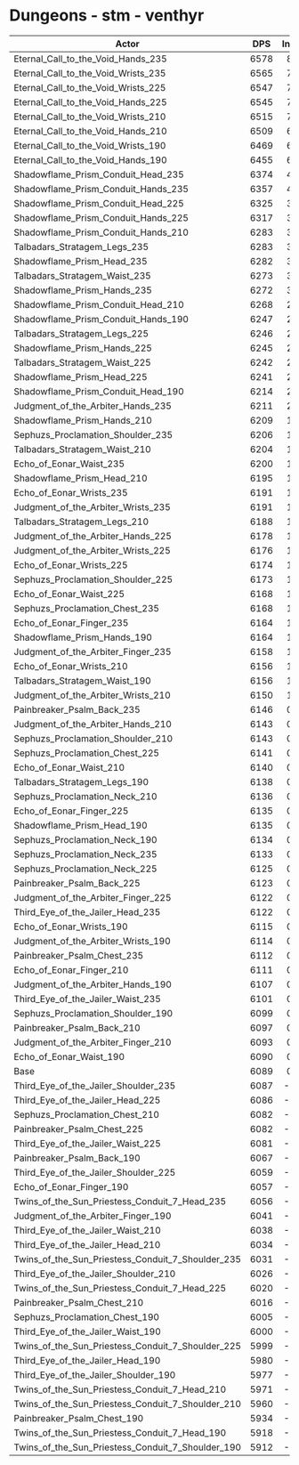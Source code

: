 # Dungeons - stm - venthyr
| Actor | DPS | Increase |
|---|:---:|:---:|
|Eternal_Call_to_the_Void_Hands_235|6578|8.03%|
|Eternal_Call_to_the_Void_Wrists_235|6565|7.82%|
|Eternal_Call_to_the_Void_Wrists_225|6547|7.52%|
|Eternal_Call_to_the_Void_Hands_225|6545|7.49%|
|Eternal_Call_to_the_Void_Wrists_210|6515|7.00%|
|Eternal_Call_to_the_Void_Hands_210|6509|6.90%|
|Eternal_Call_to_the_Void_Wrists_190|6469|6.24%|
|Eternal_Call_to_the_Void_Hands_190|6455|6.01%|
|Shadowflame_Prism_Conduit_Head_235|6374|4.68%|
|Shadowflame_Prism_Conduit_Hands_235|6357|4.40%|
|Shadowflame_Prism_Conduit_Head_225|6325|3.88%|
|Shadowflame_Prism_Conduit_Hands_225|6317|3.74%|
|Shadowflame_Prism_Conduit_Hands_210|6283|3.19%|
|Talbadars_Stratagem_Legs_235|6283|3.19%|
|Shadowflame_Prism_Head_235|6282|3.17%|
|Talbadars_Stratagem_Waist_235|6273|3.02%|
|Shadowflame_Prism_Hands_235|6272|3.01%|
|Shadowflame_Prism_Conduit_Head_210|6268|2.94%|
|Shadowflame_Prism_Conduit_Hands_190|6247|2.59%|
|Talbadars_Stratagem_Legs_225|6246|2.58%|
|Shadowflame_Prism_Hands_225|6245|2.56%|
|Talbadars_Stratagem_Waist_225|6242|2.51%|
|Shadowflame_Prism_Head_225|6241|2.50%|
|Shadowflame_Prism_Conduit_Head_190|6214|2.05%|
|Judgment_of_the_Arbiter_Hands_235|6211|2.00%|
|Shadowflame_Prism_Hands_210|6209|1.97%|
|Sephuzs_Proclamation_Shoulder_235|6206|1.92%|
|Talbadars_Stratagem_Waist_210|6204|1.89%|
|Echo_of_Eonar_Waist_235|6200|1.82%|
|Shadowflame_Prism_Head_210|6195|1.74%|
|Echo_of_Eonar_Wrists_235|6191|1.68%|
|Judgment_of_the_Arbiter_Wrists_235|6191|1.68%|
|Talbadars_Stratagem_Legs_210|6188|1.63%|
|Judgment_of_the_Arbiter_Hands_225|6178|1.46%|
|Judgment_of_the_Arbiter_Wrists_225|6176|1.43%|
|Echo_of_Eonar_Wrists_225|6174|1.40%|
|Sephuzs_Proclamation_Shoulder_225|6173|1.38%|
|Echo_of_Eonar_Waist_225|6168|1.30%|
|Sephuzs_Proclamation_Chest_235|6168|1.30%|
|Echo_of_Eonar_Finger_235|6164|1.23%|
|Shadowflame_Prism_Hands_190|6164|1.23%|
|Judgment_of_the_Arbiter_Finger_235|6158|1.13%|
|Echo_of_Eonar_Wrists_210|6156|1.10%|
|Talbadars_Stratagem_Waist_190|6156|1.10%|
|Judgment_of_the_Arbiter_Wrists_210|6150|1.00%|
|Painbreaker_Psalm_Back_235|6146|0.94%|
|Judgment_of_the_Arbiter_Hands_210|6143|0.89%|
|Sephuzs_Proclamation_Shoulder_210|6143|0.89%|
|Sephuzs_Proclamation_Chest_225|6141|0.85%|
|Echo_of_Eonar_Waist_210|6140|0.84%|
|Talbadars_Stratagem_Legs_190|6138|0.80%|
|Sephuzs_Proclamation_Neck_210|6136|0.77%|
|Echo_of_Eonar_Finger_225|6135|0.76%|
|Shadowflame_Prism_Head_190|6135|0.76%|
|Sephuzs_Proclamation_Neck_190|6134|0.74%|
|Sephuzs_Proclamation_Neck_235|6133|0.72%|
|Sephuzs_Proclamation_Neck_225|6125|0.59%|
|Painbreaker_Psalm_Back_225|6123|0.56%|
|Judgment_of_the_Arbiter_Finger_225|6122|0.54%|
|Third_Eye_of_the_Jailer_Head_235|6122|0.54%|
|Echo_of_Eonar_Wrists_190|6115|0.43%|
|Judgment_of_the_Arbiter_Wrists_190|6114|0.41%|
|Painbreaker_Psalm_Chest_235|6112|0.38%|
|Echo_of_Eonar_Finger_210|6111|0.36%|
|Judgment_of_the_Arbiter_Hands_190|6107|0.30%|
|Third_Eye_of_the_Jailer_Waist_235|6101|0.20%|
|Sephuzs_Proclamation_Shoulder_190|6099|0.16%|
|Painbreaker_Psalm_Back_210|6097|0.13%|
|Judgment_of_the_Arbiter_Finger_210|6093|0.07%|
|Echo_of_Eonar_Waist_190|6090|0.02%|
|Base|6089|0.00%|
|Third_Eye_of_the_Jailer_Shoulder_235|6087|-0.03%|
|Third_Eye_of_the_Jailer_Head_225|6086|-0.05%|
|Sephuzs_Proclamation_Chest_210|6082|-0.11%|
|Painbreaker_Psalm_Chest_225|6082|-0.11%|
|Third_Eye_of_the_Jailer_Waist_225|6081|-0.13%|
|Painbreaker_Psalm_Back_190|6067|-0.36%|
|Third_Eye_of_the_Jailer_Shoulder_225|6059|-0.49%|
|Echo_of_Eonar_Finger_190|6057|-0.53%|
|Twins_of_the_Sun_Priestess_Conduit_7_Head_235|6056|-0.54%|
|Judgment_of_the_Arbiter_Finger_190|6041|-0.79%|
|Third_Eye_of_the_Jailer_Waist_210|6038|-0.84%|
|Third_Eye_of_the_Jailer_Head_210|6034|-0.90%|
|Twins_of_the_Sun_Priestess_Conduit_7_Shoulder_235|6031|-0.95%|
|Third_Eye_of_the_Jailer_Shoulder_210|6026|-1.03%|
|Twins_of_the_Sun_Priestess_Conduit_7_Head_225|6020|-1.13%|
|Painbreaker_Psalm_Chest_210|6016|-1.20%|
|Sephuzs_Proclamation_Chest_190|6005|-1.38%|
|Third_Eye_of_the_Jailer_Waist_190|6000|-1.46%|
|Twins_of_the_Sun_Priestess_Conduit_7_Shoulder_225|5999|-1.48%|
|Third_Eye_of_the_Jailer_Head_190|5980|-1.79%|
|Third_Eye_of_the_Jailer_Shoulder_190|5977|-1.84%|
|Twins_of_the_Sun_Priestess_Conduit_7_Head_210|5971|-1.94%|
|Twins_of_the_Sun_Priestess_Conduit_7_Shoulder_210|5960|-2.12%|
|Painbreaker_Psalm_Chest_190|5934|-2.55%|
|Twins_of_the_Sun_Priestess_Conduit_7_Head_190|5918|-2.81%|
|Twins_of_the_Sun_Priestess_Conduit_7_Shoulder_190|5912|-2.91%|

